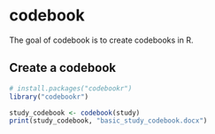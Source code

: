 
<!-- README.md is generated from README.Rmd. Please edit that file -->

# codebook

<!-- badges: start -->
<!-- badges: end -->

The goal of codebook is to create codebooks in R.

## Create a codebook

``` r
# install.packages("codebookr")
library("codebookr")

study_codebook <- codebook(study)
print(study_codebook, "basic_study_codebook.docx")
```
